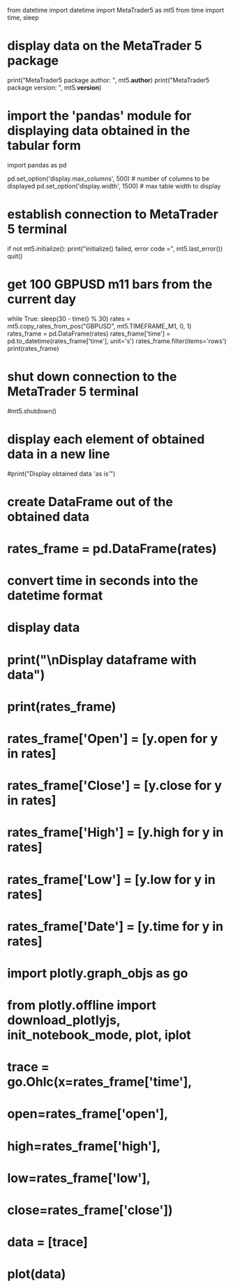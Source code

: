 from datetime import datetime
import MetaTrader5 as mt5
from time import time, sleep

# display data on the MetaTrader 5 package
print("MetaTrader5 package author: ", mt5.__author__)
print("MetaTrader5 package version: ", mt5.__version__)

# import the 'pandas' module for displaying data obtained in the tabular form
import pandas as pd

pd.set_option('display.max_columns', 500)  # number of columns to be displayed
pd.set_option('display.width', 1500)  # max table width to display

# establish connection to MetaTrader 5 terminal
if not mt5.initialize():
    print("initialize() failed, error code =", mt5.last_error())
    quit()

# get 100 GBPUSD m11 bars from the current day
while True:
    sleep(30 - time() % 30)
    rates = mt5.copy_rates_from_pos("GBPUSD", mt5.TIMEFRAME_M1, 0, 1)
    rates_frame = pd.DataFrame(rates)
    rates_frame['time'] = pd.to_datetime(rates_frame['time'], unit='s')
    rates_frame.filter(items='rows')
    print(rates_frame)




# shut down connection to the MetaTrader 5 terminal
#mt5.shutdown()
# display each element of obtained data in a new line
#print("Display obtained data 'as is'")


# create DataFrame out of the obtained data
# rates_frame = pd.DataFrame(rates)
# convert time in seconds into the datetime format


# display data
# print("\nDisplay dataframe with data")
# print(rates_frame)

# rates_frame['Open'] = [y.open for y in rates]
# rates_frame['Close'] = [y.close for y in rates]
# rates_frame['High'] = [y.high for y in rates]
# rates_frame['Low'] = [y.low for y in rates]
# rates_frame['Date'] = [y.time for y in rates]

# import plotly.graph_objs as go
# from plotly.offline import download_plotlyjs, init_notebook_mode, plot, iplot
#
# trace = go.Ohlc(x=rates_frame['time'],
#                 open=rates_frame['open'],
#                 high=rates_frame['high'],
#                 low=rates_frame['low'],
#                 close=rates_frame['close'])
#
# data = [trace]
# plot(data)
